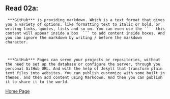 ## **Read 02a:**

     ***GitHub*** is providing markdown. Which is a text format that gives you a variety of options, like formatting text to italic or bold, or writing links, quotes, lists and so on. You can even use the ```  this content will appear inside a box  ``` to add content inside boxes. And you can ignore the markdown by writing / before the markdown character.

 

     ***GitHub*** Pages can serve your projects or repositories, without the need to set up the database or configure the server, through you personal GitHub URL. And with the help of Jekyll that transform plain text files into websites. You can publish customize with some built in themes, and then add content using Markdown. And then you can publish it to share it to the world.

[Home Page](README.md)